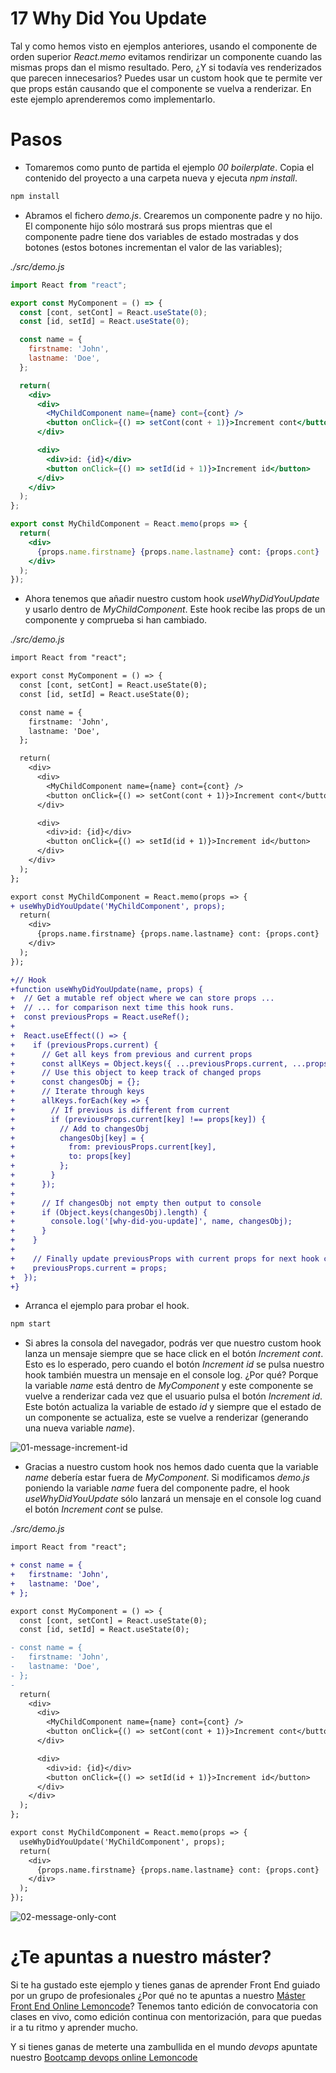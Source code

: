 # 17 Why Did You Update

Tal y como hemos visto en ejemplos anteriores, usando el componente de orden superior _React.memo_ evitamos rendirizar un componente cuando las mismas props dan el mismo resultado. Pero, ¿Y si todavía ves renderizados que parecen innecesarios? Puedes usar un custom hook que te permite ver que props están causando que el componente se vuelva a renderizar. En este ejemplo aprenderemos como implementarlo.

# Pasos

- Tomaremos como punto de partida el ejemplo _00 boilerplate_. Copia el contenido del proyecto a una carpeta nueva y ejecuta _npm install_.

```bash
npm install
```

- Abramos el fichero _demo.js_. Crearemos un componente padre y no hijo. El componente hijo sólo mostrará sus props mientras que el componente padre tiene dos variables de estado mostradas y dos botones (estos botones incrementan el valor de las variables);

_./src/demo.js_

```jsx
import React from "react";

export const MyComponent = () => {
  const [cont, setCont] = React.useState(0);
  const [id, setId] = React.useState(0);

  const name = {
    firstname: 'John',
    lastname: 'Doe',
  };

  return(
    <div>
      <div>
        <MyChildComponent name={name} cont={cont} />
        <button onClick={() => setCont(cont + 1)}>Increment cont</button>
      </div>

      <div>
        <div>id: {id}</div>
        <button onClick={() => setId(id + 1)}>Increment id</button>
      </div>
    </div>
  );
};

export const MyChildComponent = React.memo(props => {
  return(
    <div>
      {props.name.firstname} {props.name.lastname} cont: {props.cont}
    </div>
  );
});
```

- Ahora tenemos que añadir nuestro custom hook _useWhyDidYouUpdate_ y usarlo dentro de _MyChildComponent_. Este hook recibe las props de un componente y comprueba si han cambiado.

_./src/demo.js_

```diff
import React from "react";

export const MyComponent = () => {
  const [cont, setCont] = React.useState(0);
  const [id, setId] = React.useState(0);

  const name = {
    firstname: 'John',
    lastname: 'Doe',
  };

  return(
    <div>
      <div>
        <MyChildComponent name={name} cont={cont} />
        <button onClick={() => setCont(cont + 1)}>Increment cont</button>
      </div>

      <div>
        <div>id: {id}</div>
        <button onClick={() => setId(id + 1)}>Increment id</button>
      </div>
    </div>
  );
};

export const MyChildComponent = React.memo(props => {
+ useWhyDidYouUpdate('MyChildComponent', props);
  return(
    <div>
      {props.name.firstname} {props.name.lastname} cont: {props.cont}
    </div>
  );
});

+// Hook
+function useWhyDidYouUpdate(name, props) {
+  // Get a mutable ref object where we can store props ...
+  // ... for comparison next time this hook runs.
+  const previousProps = React.useRef();
+
+  React.useEffect(() => {
+    if (previousProps.current) {
+      // Get all keys from previous and current props
+      const allKeys = Object.keys({ ...previousProps.current, ...props });
+      // Use this object to keep track of changed props
+      const changesObj = {};
+      // Iterate through keys
+      allKeys.forEach(key => {
+        // If previous is different from current
+        if (previousProps.current[key] !== props[key]) {
+          // Add to changesObj
+          changesObj[key] = {
+            from: previousProps.current[key],
+            to: props[key]
+          };
+        }
+      });
+
+      // If changesObj not empty then output to console
+      if (Object.keys(changesObj).length) {
+        console.log('[why-did-you-update]', name, changesObj);
+      }
+    }
+
+    // Finally update previousProps with current props for next hook call
+    previousProps.current = props;
+  });
+}
```

- Arranca el ejemplo para probar el hook.

```bash
npm start
```

- Si abres la consola del navegador, podrás ver que nuestro custom hook lanza un mensaje siempre que se hace click en el botón _Increment cont_. Esto es lo esperado, pero cuando el botón _Increment id_ se pulsa nuestro hook también muestra un mensaje en el console log. ¿Por qué? Porque la variable _name_ está dentro de _MyComponent_ y este componente se vuelve a renderizar cada vez que el usuario pulsa el botón _Increment id_. Este botón actualiza la variable de estado _id_ y siempre que el estado de un componente se actualiza, este se vuelve a renderizar (generando una nueva variable _name_).

![01-message-increment-id](./resources/01-message-increment-id.gif)

- Gracias a nuestro custom hook nos hemos dado cuenta que la variable _name_ debería estar fuera de _MyComponent_. Si modificamos _demo.js_ poniendo la variable _name_ fuera del componente padre, el hook _useWhyDidYouUpdate_ sólo lanzará un mensaje en el console log cuand el botón _Increment cont_ se pulse.

_./src/demo.js_

```diff
import React from "react";

+ const name = {
+   firstname: 'John',
+   lastname: 'Doe',
+ };

export const MyComponent = () => {
  const [cont, setCont] = React.useState(0);
  const [id, setId] = React.useState(0);

- const name = {
-   firstname: 'John',
-   lastname: 'Doe',
- };
-
  return(
    <div>
      <div>
        <MyChildComponent name={name} cont={cont} />
        <button onClick={() => setCont(cont + 1)}>Increment cont</button>
      </div>

      <div>
        <div>id: {id}</div>
        <button onClick={() => setId(id + 1)}>Increment id</button>
      </div>
    </div>
  );
};

export const MyChildComponent = React.memo(props => {
  useWhyDidYouUpdate('MyChildComponent', props);
  return(
    <div>
      {props.name.firstname} {props.name.lastname} cont: {props.cont}
    </div>
  );
});
```

![02-message-only-cont](./resources/02-message-only-cont.gif)

# ¿Te apuntas a nuestro máster?

Si te ha gustado este ejemplo y tienes ganas de aprender Front End
guiado por un grupo de profesionales ¿Por qué no te apuntas a
nuestro [Máster Front End Online Lemoncode](https://lemoncode.net/master-frontend#inicio-banner)? Tenemos tanto edición de convocatoria
con clases en vivo, como edición continua con mentorización, para
que puedas ir a tu ritmo y aprender mucho.

Y si tienes ganas de meterte una zambullida en el mundo _devops_
apuntate nuestro [Bootcamp devops online Lemoncode](https://lemoncode.net/bootcamp-devops#bootcamp-devops/inicio)